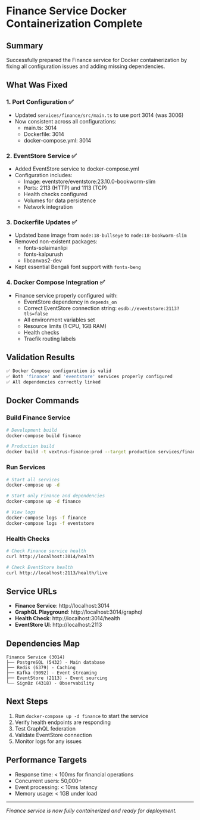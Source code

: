 # Finance Service Docker Containerization Complete

## Summary
Successfully prepared the Finance service for Docker containerization by fixing all configuration issues and adding missing dependencies.

## What Was Fixed

### 1. Port Configuration ✅
- Updated `services/finance/src/main.ts` to use port 3014 (was 3006)
- Now consistent across all configurations:
  - main.ts: 3014
  - Dockerfile: 3014
  - docker-compose.yml: 3014

### 2. EventStore Service ✅
- Added EventStore service to docker-compose.yml
- Configuration includes:
  - Image: eventstore/eventstore:23.10.0-bookworm-slim
  - Ports: 2113 (HTTP) and 1113 (TCP)
  - Health checks configured
  - Volumes for data persistence
  - Network integration

### 3. Dockerfile Updates ✅
- Updated base image from `node:18-bullseye` to `node:18-bookworm-slim`
- Removed non-existent packages:
  - fonts-solaimanlipi
  - fonts-kalpurush
  - libcanvas2-dev
- Kept essential Bengali font support with `fonts-beng`

### 4. Docker Compose Integration ✅
- Finance service properly configured with:
  - EventStore dependency in `depends_on`
  - Correct EventStore connection string: `esdb://eventstore:2113?tls=false`
  - All environment variables set
  - Resource limits (1 CPU, 1GB RAM)
  - Health checks
  - Traefik routing labels

## Validation Results
```bash
✅ Docker Compose configuration is valid
✅ Both 'finance' and 'eventstore' services properly configured
✅ All dependencies correctly linked
```

## Docker Commands

### Build Finance Service
```bash
# Development build
docker-compose build finance

# Production build
docker build -t vextrus-finance:prod --target production services/finance/
```

### Run Services
```bash
# Start all services
docker-compose up -d

# Start only Finance and dependencies
docker-compose up -d finance

# View logs
docker-compose logs -f finance
docker-compose logs -f eventstore
```

### Health Checks
```bash
# Check Finance service health
curl http://localhost:3014/health

# Check EventStore health
curl http://localhost:2113/health/live
```

## Service URLs
- **Finance Service**: http://localhost:3014
- **GraphQL Playground**: http://localhost:3014/graphql
- **Health Check**: http://localhost:3014/health
- **EventStore UI**: http://localhost:2113

## Dependencies Map
```
Finance Service (3014)
├── PostgreSQL (5432) - Main database
├── Redis (6379) - Caching
├── Kafka (9092) - Event streaming
├── EventStore (2113) - Event sourcing
└── SignOz (4318) - Observability
```

## Next Steps
1. Run `docker-compose up -d finance` to start the service
2. Verify health endpoints are responding
3. Test GraphQL federation
4. Validate EventStore connection
5. Monitor logs for any issues

## Performance Targets
- Response time: < 100ms for financial operations
- Concurrent users: 50,000+
- Event processing: < 10ms latency
- Memory usage: < 1GB under load

---
*Finance service is now fully containerized and ready for deployment.*